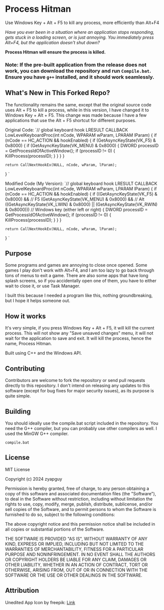 # Process Hitman
Use Windows Key + Alt + F5 to kill any process, more efficiently than Alt+F4

*Have you ever been in a situation where an application stops responding, gets stuck in a loading screen, or is just annoying. You immediately press Alt+F4, but the application doesn't shut down?*

**Process Hitman will ensure the process is killed.**

### Note: If the pre-built application from the release does not work, you can download the repository and run `Compile.bat`. Ensure you have `g++` installed, and it should work seamlessly.

## What's New in This Forked Repo?
The functionality remains the same, except that the original source code uses Alt + F5 to kill a process, while in this version, I have changed it to Windows Key + Alt + F5. This change was made because I have a few applications that use the Alt + F5 shortcut for different purposes.

Original Code:
`// global keyboard hook
LRESULT CALLBACK LowLevelKeyboardProc(int nCode, WPARAM wParam, LPARAM lParam)
{
    if (nCode == HC_ACTION && hookEnabled)
    {
        if (GetAsyncKeyState(VK_F5) & 0x8000)
        {
            if (GetAsyncKeyState(VK_MENU) & 0x8000)
            {
                DWORD processID = GetProcessIdOfActiveWindow();
                if (processID != 0)
                {
                    KillProcess(processID); 
                }
            }
        }
    }

    return CallNextHookEx(NULL, nCode, wParam, lParam);
}
`

Modified Code (My Version):
`// global keyboard hook
LRESULT CALLBACK LowLevelKeyboardProc(int nCode, WPARAM wParam, LPARAM lParam)
{
    if (nCode == HC_ACTION && hookEnabled)
    {
        if ((GetAsyncKeyState(VK_F5) & 0x8000) &&                                           // F5
            (GetAsyncKeyState(VK_MENU) & 0x8000) &&                                         // Alt
            ((GetAsyncKeyState(VK_LWIN) & 0x8000) || (GetAsyncKeyState(VK_RWIN) & 0x8000))) // Windows key (either left or right)
        {
            DWORD processID = GetProcessIdOfActiveWindow();
            if (processID != 0)
            {
                KillProcess(processID);
            }
        }
    }

    return CallNextHookEx(NULL, nCode, wParam, lParam);
}
`


## Purpose
Some programs and games are annoying to close once opened. Some games I play don't work with Alt+F4, and I am too lazy to go back through tons of menus to exit a game. There are also some apps that have long splash screens, so if you accidentally open one of them, you have to either wait to close it, or use Task Manager.

I built this because I needed a program like this, nothing groundbreaking, but I hope it helps someone out.

## How it works
It's very simple, if you press Windows Key + Alt + F5, it will kill the current process. This will not show any "Save unsaved changes" menu, it will not wait for the application to save and exit. It will kill the process, hence the name, Process Hitman.

Built using C++ and the Windows API.

## Contributing
Contributors are welcome to fork the repository or send pull requests directly to this repository. I don't intend on releasing any updates to this software (except for bug fixes for major security issues), as its purpose is quite simple.  

## Building
You should ideally use the compile.bat script included in the repository. You need the G++ compiler, but you can probably use other compilers as well. I used the MinGW G++ compiler.

```shell
compile.bat
```

## License

MIT License

Copyright (c) 2024 zyapguy

Permission is hereby granted, free of charge, to any person obtaining a copy
of this software and associated documentation files (the "Software"), to deal
in the Software without restriction, including without limitation the rights
to use, copy, modify, merge, publish, distribute, sublicense, and/or sell
copies of the Software, and to permit persons to whom the Software is
furnished to do so, subject to the following conditions:

The above copyright notice and this permission notice shall be included in all
copies or substantial portions of the Software.

THE SOFTWARE IS PROVIDED "AS IS", WITHOUT WARRANTY OF ANY KIND, EXPRESS OR
IMPLIED, INCLUDING BUT NOT LIMITED TO THE WARRANTIES OF MERCHANTABILITY,
FITNESS FOR A PARTICULAR PURPOSE AND NONINFRINGEMENT. IN NO EVENT SHALL THE
AUTHORS OR COPYRIGHT HOLDERS BE LIABLE FOR ANY CLAIM, DAMAGES OR OTHER
LIABILITY, WHETHER IN AN ACTION OF CONTRACT, TORT OR OTHERWISE, ARISING FROM,
OUT OF OR IN CONNECTION WITH THE SOFTWARE OR THE USE OR OTHER DEALINGS IN THE
SOFTWARE.


## Attribution

Unedited App Icon by freepik: [Link](https://www.freepik.com/free-vector/mysterious-gangster-character_7075529.htm#fromView=keyword&page=1&position=6&uuid=77c07a48-2a0d-497c-be29-154325ce7e35)
